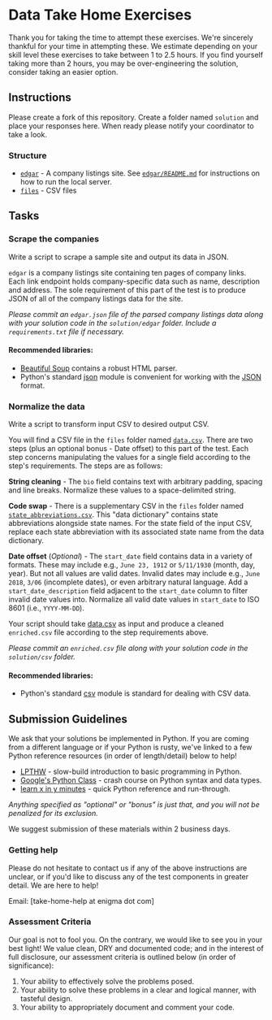 # Data Take Home Exercises

Thank you for taking the time to attempt these exercises. We're sincerely thankful for your time in attempting these.  We estimate depending on your skill level these exercises to take between 1 to 2.5 hours. If you find yourself taking more than 2 hours, you may be over-engineering the solution, consider taking an easier option.

## Instructions

Please create a fork of this repository. Create a folder named `solution` and place your responses here. When ready please notify your coordinator to take a look.

### Structure

* [`edgar`](edgar) - A company listings site. See [`edgar/README.md`](edgar/README.md) for instructions on how to run the local server.
* [`files`](files) - CSV files

## Tasks

### Scrape the companies

Write a script to scrape a sample site and output its data in JSON.

`edgar` is a company listings site containing ten pages of company links. Each link endpoint holds company-specific data such  as name, description and address. The sole requirement of this part of the test is to produce JSON of all of the company listings data for the site.

_Please commit an `edgar.json` file of the parsed company listings data along with your solution code in the `solution/edgar` folder. Include a `requirements.txt` file if necessary._

#### Recommended libraries: 

* [Beautiful Soup](https://www.crummy.com/software/BeautifulSoup/bs4/doc/) contains a robust HTML parser.
* Python's standard [json](https://docs.python.org/2/library/json.html) module is convenient for working with the [JSON](http://json.org) format. 

### Normalize the data

Write a script to transform input CSV to desired output CSV. 

You will find a CSV file in the `files` folder named [`data.csv`](files/data.csv). There are two steps (plus an optional bonus - Date offset) to this part of the test. Each step concerns manipulating the values for a single field according to the step's requirements. The steps are as follows:

**String cleaning** - The `bio` field contains text with arbitrary padding, spacing and line breaks. Normalize these values to a space-delimited string.

**Code swap** - There is a supplementary CSV in the `files` folder named [`state_abbreviations.csv`](files/state_abbreviations.csv). This "data dictionary" contains state abbreviations alongside state names. For the state field of the input CSV, replace each state abbreviation with its associated state name from the data dictionary.

**Date offset** (_Optional_) - The `start_date` field contains data in a variety of formats. These may include e.g., `June 23, 1912` or `5/11/1930` (month, day, year). But not all values are valid dates. Invalid dates may include e.g., `June 2018`, `3/06` (incomplete dates), or even arbitrary natural language. Add a `start_date_description` field adjacent to the `start_date` column to filter invalid date values into. Normalize all valid date values in `start_date` to ISO 8601 (i.e., `YYYY-MM-DD`).

Your script should take [data.csv](files/data.csv) as input and produce a cleaned `enriched.csv` file according to the step requirements above. 

_Please commit an `enriched.csv` file along with your solution code in the `solution/csv` folder._

#### Recommended libraries:

* Python's standard [csv](https://docs.python.org/2/library/csv.html) module is standard for dealing with CSV data.

## Submission Guidelines

We ask that your solutions be implemented in Python. If you are coming from a different language or if your Python is rusty, we've linked to a few Python reference resources (in order of length/detail) below to help!

* [LPTHW](https://learnpythonthehardway.org/book/) - slow-build introduction to basic programming in Python.
* [Google's Python Class](https://developers.google.com/edu/python/) - crash course on Python syntax and data types.
* [learn x in y minutes](https://learnxinyminutes.com/docs/python/) - quick Python reference and run-through.

_Anything specified as "optional" or "bonus" is just that, and you will not be penalized for its exclusion._

We suggest submission of these materials within 2 business days.

### Getting help

Please do not hesitate to contact us if any of the above instructions are unclear, or if you'd like to discuss any of the test components in greater detail. We are here to help!

Email: [take-home-help at enigma dot com]

### Assessment Criteria

Our goal is not to fool you. On the contrary, we would like to see you in your best light! We value clean, DRY and documented code; and in the interest of full disclosure, our assessment criteria is outlined below (in order of significance):

1. Your ability to effectively solve the problems posed.
1. Your ability to solve these problems in a clear and logical manner, with tasteful design.
1. Your ability to appropriately document and comment your code.  
